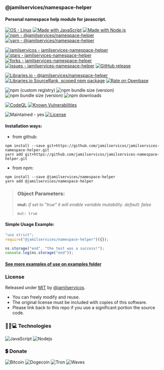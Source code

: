 ### @jamilservices/namespace-helper  
#### Personal namespace help module for javascript.

[![OS - Linux](https://img.shields.io/badge/OS-Linux-blue?logo=linux&logoColor=white)](https://www.linux.org/)
[![Made with JavaScript](https://img.shields.io/badge/Made_with-JavaScript-blue?logo=javascript&logoColor=white)](https://www.javascript.com/)
[![Made with Node.js](https://img.shields.io/badge/Node.js->=14-blue?logo=node.js&logoColor=white)](https://nodejs.org)
[![npm - @jamilservices/namespace-helper](https://img.shields.io/badge/npm-%40jamilservices%2Fnamespace--helper-blue?logo=npm&logoColor=white)](https://www.npmjs.com/package/@jamilservices/namespace-helper)
[![yarn - @jamilservices/namespace-helper](https://img.shields.io/badge/yarn-%40jamilservices%2Fnamespace--helper-blue?logo=yarn&logoColor=white)](https://yarnpkg.com/package/@jamilservices/namespace-helper)

[![jamilservicos - jamilservices-namespace-helper](https://img.shields.io/static/v1?label=jamilservicos&message=jamilservices-namespace-helper&color=blue&logo=github)](https://github.com/jamilservicos/jamilservices-namespace-helper)
[![stars - jamilservices-namespace-helper](https://img.shields.io/github/stars/jamilservicos/jamilservices-namespace-helper?style=social)](https://github.com/jamilservicos/jamilservices-namespace-helper)
[![forks - jamilservices-namespace-helper](https://img.shields.io/github/forks/jamilservicos/jamilservices-namespace-helper?style=social)](https://github.com/jamilservicos/jamilservices-namespace-helper)
[![issues - jamilservices-namespace-helper](https://img.shields.io/github/issues/jamilservicos/jamilservices-namespace-helper)](https://github.com/jamilservicos/jamilservices-namespace-helper/issues)
[![GitHub release](https://img.shields.io/github/release/jamilservicos/jamilservices-namespace-helper?include_prereleases=&sort=semver)](https://github.com/jamilservicos/jamilservices-namespace-helper/releases/)

[![Libraries.io - @jamilservices/namespace-helper](https://img.shields.io/badge/Libraries.io-%40jamilservices%2Fnamespace--helper-blue?logo=Libraries.io&logoColor=white)](https://libraries.io/npm/@jamilservices%2Fnamespace-helper)
[![Libraries.io SourceRank, scoped npm package](https://img.shields.io/librariesio/sourcerank/npm/@jamilservices/namespace-helper?logo=Libraries.io&logoColor=white&color=sucess)](https://libraries.io/npm/@jamilservices%2Fnamespace-helper)
[![Rate on Openbase](https://badges.openbase.com/js/rating/@jamilservices/namespace-helper.svg)](https://openbase.com/js/@jamilservices/namespace-helper?utm_source=embedded&utm_medium=badge&utm_campaign=rate-badge)

![npm (custom registry)](https://img.shields.io/npm/v/@jamilservices/namespace-helper/latest?registry_uri=https%3A%2F%2Fregistry.npmjs.com&logo=npm)
![npm bundle size (version)](https://img.shields.io/bundlephobia/min/@jamilservices/namespace-helper/latest?logo=npm)
![npm bundle size (version)](https://img.shields.io/bundlephobia/minzip/@jamilservices/namespace-helper/latest?logo=npm)
![npm downloads](https://img.shields.io/npm/dt/@jamilservices/namespace-helper.svg?logo=npm&label=total%20downloads)

[![CodeQL](https://github.com/jamilservicos/jamilservices-namespace-helper/workflows/CodeQL/badge.svg)](https://github.com/jamilservicos/jamilservices-namespace-helper/actions?query=workflow:"CodeQL")
[![Known Vulnerabilities](https://snyk.io/test/github/jamilservicos/jamilservices-namespace-helper/badge.svg?targetFile=package.json)](https://snyk.io/test/github/jamilservicos/jamilservices-namespace-helper?targetFile=package.json "Known Vulnerabilities")

![Maintained - yes](https://img.shields.io/badge/Maintained-yes-green)
[![License](https://img.shields.io/badge/License-MIT-blue)](https://github.com/jamilservicos/jamilservices-namespace-helper/blob/main/LICENSE)


#### Installation ways:  
- from github:
```
npm install --save git+https://github.com/jamilservicos/jamilservices-namespace-helper.git
yarn add git+https://github.com/jamilservicos/jamilservices-namespace-helper.git
```
- from npm:
```
npm install --save @jamilservices/namespace-helper
yarn add @jamilservices/namespace-helper
```

> ### Object Parameters:  
>**mut:** *if set to "true" it will enable variable mutability. default: false*  
>```
>mut: true
>```  

#### Simple Usage Example:  
~~~javascript
"use strict";
require("@jamilservices/namespace-helper")({});

ns.storage("end", "the test was a success!");
console.log(ns.storage("end"));
~~~  

#### [See more examples of use on examples folder](https://github.com/jamilservicos/jamilservices-namespace-helper/blob/main/examples/README.md)

### License  
Released under [MIT](/LICENSE) by [@jamilservicos](https://github.com/jamilservicos).  
* You can freely modify and reuse.
* The original license must be included with copies of this software.
* Please link back to this repo if you use a significant portion the source code.


### 👩‍💻💻 Technologies
![JavaScript](https://img.shields.io/badge/-JavaScript-F7DF1E?style=for-the-badge&logo=javascript&logoColor=black)
![Nodejs](https://img.shields.io/badge/-Nodejs-339933?style=for-the-badge&logo=node-dot-js&logoColor=white)

### 💲 Donate
![Bitcoin](https://img.shields.io/badge/1BrKxKsspVs3uR1ctAPfudLY38Tdw6yU3R-000000?style=for-the-badge&label=BTC&color=F7931A&labelColor=black)
![Dogecoin](https://img.shields.io/badge/DEj13YitqbqkWAidQVMHe6KHpgJeVP34jN-C2A633?style=for-the-badge&label=DOGE&color=C2A633&labelColor=black)
![Tron](https://img.shields.io/badge/DEj13YitqbqkWAidQVMHe6KHpgJeVP34jN-f60614?style=for-the-badge&label=TRX&color=f60614&labelColor=black)
![Waves](https://img.shields.io/badge/3PQA4gjdQJcSzHhxZLbdhoWjkjrFEXmTqqw-1c55ce?style=for-the-badge&label=WAVES&color=1c55ce&labelColor=black)
